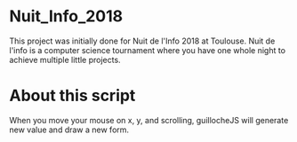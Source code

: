 # Nuit_Info_2018

This project was initially done for Nuit de l'Info 2018 at Toulouse. Nuit de l'info is a computer science tournament where you have one whole night to achieve multiple little projects.

# About this script
When you move your mouse on x, y, and scrolling, guillocheJS will generate new value and draw a new form. 
